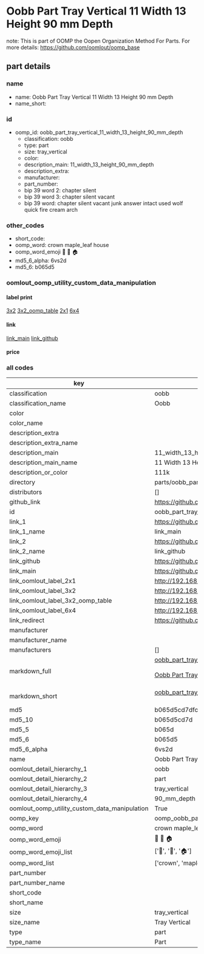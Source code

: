 # Oobb Part Tray Vertical 11 Width 13 Height 90 mm Depth  

note: This is part of OOMP the Oopen Organization Method For Parts. For more details: https://github.com/oomlout/oomp_base

##  part details
  







### name
* name: Oobb Part Tray Vertical 11 Width 13 Height 90 mm Depth
* name_short: 
### id
* oomp_id: oobb_part_tray_vertical_11_width_13_height_90_mm_depth
  * classification: oobb
  * type: part
  * size: tray_vertical
  * color: 
  * description_main: 11_width_13_height_90_mm_depth
  * description_extra: 
  * manufacturer: 
  * part_number: 
  * bip 39 word 2: chapter silent
  * bip 39 word 3: chapter silent vacant
  * bip 39 word: chapter silent vacant junk answer intact used wolf quick fire cream arch

### other_codes
* short_code: 
* oomp_word: crown maple_leaf house
* oomp_word_emoji :crown: :maple_leaf: :house:
* md5_6_alpha: 6vs2d
* md5_6: b065d5






### oomlout_oomp_utility_custom_data_manipulation
#### label print
[3x2](http://192.168.1.245:1112/?label=oomp%206vs2d)
[3x2_oomp_table](http://192.168.1.108:1112/?label=oomp%206vs2d)
[2x1](http://192.168.1.242:1112/?label=oomp%206vs2d)
[6x4](http://192.168.1.55:1112/?label=oomp%206vs2d)    

#### link

[link_main](https://github.com/oomlout/oomlout_oomp_version_1_messy/tree/main/parts/oobb_part_tray_vertical_11_width_13_height_90_mm_depth) [link_github](https://github.com/oomlout/oomlout_oomp_version_1_messy/tree/main/parts/oobb_part_tray_vertical_11_width_13_height_90_mm_depth)                             

#### price







### all codes 
| key | value |  
| --- | --- |  
| classification | oobb |  
| classification_name | Oobb |  
| color |  |  
| color_name |  |  
| description_extra |  |  
| description_extra_name |  |  
| description_main | 11_width_13_height_90_mm_depth |  
| description_main_name | 11 Width 13 Height 90 mm Depth |  
| description_or_color | 111k |  
| directory | parts/oobb_part_tray_vertical_11_width_13_height_90_mm_depth |  
| distributors | [] |  
| github_link | https://github.com/oomlout/oomlout_oomp_part_src/tree/main/parts/oobb_part_tray_vertical_11_width_13_height_90_mm_depth |  
| id | oobb_part_tray_vertical_11_width_13_height_90_mm_depth |  
| link_1 | https://github.com/oomlout/oomlout_oomp_version_1_messy/tree/main/parts/oobb_part_tray_vertical_11_width_13_height_90_mm_depth |  
| link_1_name | link_main |  
| link_2 | https://github.com/oomlout/oomlout_oomp_version_1_messy/tree/main/parts/oobb_part_tray_vertical_11_width_13_height_90_mm_depth |  
| link_2_name | link_github |  
| link_github | https://github.com/oomlout/oomlout_oomp_version_1_messy/tree/main/parts/oobb_part_tray_vertical_11_width_13_height_90_mm_depth |  
| link_main | https://github.com/oomlout/oomlout_oomp_version_1_messy/tree/main/parts/oobb_part_tray_vertical_11_width_13_height_90_mm_depth |  
| link_oomlout_label_2x1 | http://192.168.1.242:1112/?label=oomp%206vs2d |  
| link_oomlout_label_3x2 | http://192.168.1.245:1112/?label=oomp%206vs2d |  
| link_oomlout_label_3x2_oomp_table | http://192.168.1.108:1112/?label=oomp%206vs2d |  
| link_oomlout_label_6x4 | http://192.168.1.55:1112/?label=oomp%206vs2d |  
| link_redirect | https://github.com/oomlout/oomlout_oomp_version_1_messy/tree/main/parts/oobb_part_tray_vertical_11_width_13_height_90_mm_depth |  
| manufacturer |  |  
| manufacturer_name |  |  
| manufacturers | [] |  
| markdown_full | [oobb_part_tray_vertical_11_width_13_height_90_mm_depth](none)<br>[](none)<br>[Oobb Part Tray Vertical 11 Width 13 Height 90 Mm Depth](none)<br><br> |  
| markdown_short | [oobb_part_tray_vertical_11_width_13_height_90_mm_depth](none)<br><br> |  
| md5 | b065d5cd7dfcddf9d604d795e0f21933 |  
| md5_10 | b065d5cd7d |  
| md5_5 | b065d |  
| md5_6 | b065d5 |  
| md5_6_alpha | 6vs2d |  
| name | Oobb Part Tray Vertical 11 Width 13 Height 90 mm Depth |  
| oomlout_detail_hierarchy_1 | oobb |  
| oomlout_detail_hierarchy_2 | part |  
| oomlout_detail_hierarchy_3 | tray_vertical |  
| oomlout_detail_hierarchy_4 | 90_mm_depth |  
| oomlout_oomp_utility_custom_data_manipulation | True |  
| oomp_key | oomp_oobb_part_tray_vertical_11_width_13_height_90_mm_depth |  
| oomp_word | crown maple_leaf house |  
| oomp_word_emoji | :crown: :maple_leaf: :house: |  
| oomp_word_emoji_list | [':crown:', ':maple_leaf:', ':house:'] |  
| oomp_word_list | ['crown', 'maple_leaf', 'house'] |  
| part_number |  |  
| part_number_name |  |  
| short_code |  |  
| short_name |  |  
| size | tray_vertical |  
| size_name | Tray Vertical |  
| type | part |  
| type_name | Part |  
